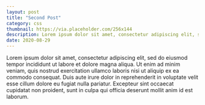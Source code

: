 ```yaml
---
layout: post
title: "Second Post"
category: css
thumbnail: https://via.placeholder.com/256x144
description: Lorem ipsum dolor sit amet, consectetur adipiscing elit, sed do eiusmod tempor incididunt ut labore et dolore magna aliqua.
date: 2020-08-29
---
```

Lorem ipsum dolor sit amet, consectetur adipiscing elit, sed do eiusmod tempor incididunt ut labore et dolore magna aliqua. 
Ut enim ad minim veniam, quis nostrud exercitation ullamco laboris nisi ut aliquip ex ea commodo consequat. Duis aute irure dolor in reprehenderit in voluptate velit esse cillum dolore eu fugiat nulla pariatur. Excepteur sint occaecat cupidatat non proident, sunt in culpa qui officia deserunt mollit anim id est laborum.